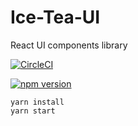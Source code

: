# Ice-Tea-UI

React UI components library

[![CircleCI](https://circleci.com/gh/zhangshifuicetea/ice-tea-ui.svg?style=svg)](https://circleci.com/gh/zhangshifuicetea/ice-tea-ui)

[![npm version](https://badge.fury.io/js/ice-tea-ui.svg)](https://badge.fury.io/js/ice-tea-ui)

~~~
yarn install
yarn start
~~~
